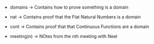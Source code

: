 * domains -> Contains how to prove something is a domain
* nat -> Contains proof that the Flat Natural Numbers is a domain
* cont -> Contains proof that that Continuous Functions are a domain

* meeting(n) -> NOtes from the nth meeting with Neel
